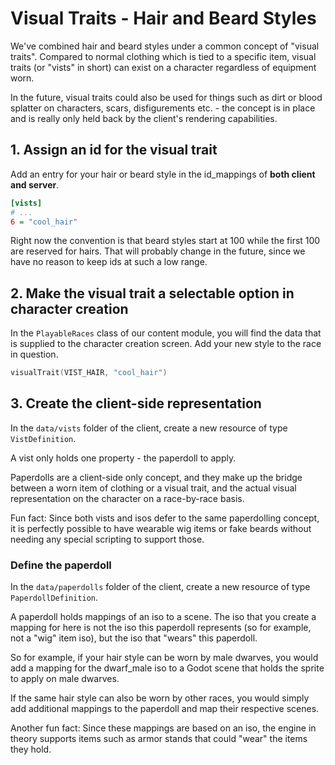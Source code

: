 # Visual Traits - Hair and Beard Styles

We've combined hair and beard styles under a common concept of "visual traits". Compared to normal clothing which is tied to a specific item, visual traits (or "vists" in short) can exist on a character regardless of equipment worn.

In the future, visual traits could also be used for things such as dirt or blood splatter on characters, scars, disfigurements etc. - the concept is in place and is really only held back by the client's rendering capabilities.

## 1. Assign an id for the visual trait

Add an entry for your hair or beard style in the id_mappings of **both client and server**.

```ini
[vists]
# ...
6 = "cool_hair"
```

Right now the convention is that beard styles start at 100 while the first 100 are reserved for hairs. That will probably change in the future, since we have no reason to keep ids at such a low range.

## 2. Make the visual trait a selectable option in character creation

In the `PlayableRaces` class of our content module, you will find the data that is supplied to the character creation screen. Add your new style to the race in question.

```kotlin
visualTrait(VIST_HAIR, "cool_hair")
```

## 3. Create the client-side representation

In the `data/vists` folder of the client, create a new resource of type `VistDefinition`.

A vist only holds one property - the paperdoll to apply.

Paperdolls are a client-side only concept, and they make up the bridge between a worn item of clothing or a visual trait, and the actual visual representation on the character on a race-by-race basis.

Fun fact: Since both vists and isos defer to the same paperdolling concept, it is perfectly possible to have wearable wig items or fake beards without needing any special scripting to support those.

### Define the paperdoll

In the `data/paperdolls` folder of the client, create a new resource of type `PaperdollDefinition`.

A paperdoll holds mappings of an iso to a scene. The iso that you create a mapping for here is not the iso this paperdoll represents (so for example, not a "wig" item iso), but the iso that "wears" this paperdoll.

So for example, if your hair style can be worn by male dwarves, you would add a mapping for the dwarf_male iso to a Godot scene that holds the sprite to apply on male dwarves.

If the same hair style can also be worn by other races, you would simply add additional mappings to the paperdoll and map their respective scenes.

Another fun fact: Since these mappings are based on an iso, the engine in theory supports items such as armor stands that could "wear" the items they hold.
